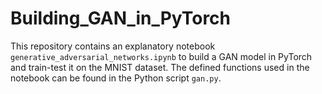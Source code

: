 # Building_GAN_in_PyTorch
This repository contains an explanatory notebook `generative_adversarial_networks.ipynb` to build a GAN model in PyTorch and train-test it on the MNIST dataset. The defined functions used in the notebook can be found in the Python script `gan.py`.
